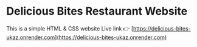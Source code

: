 # Delicious Bites Restaurant Website
This is a simple HTML & CSS website
Live link 👉 [https://delicious-bites-ukaz.onrender.com](https://delicious-bites-ukaz.onrender.com)
